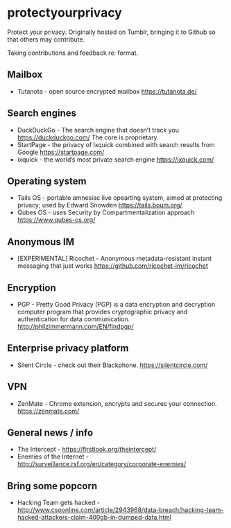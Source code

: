 # protectyourprivacy
Protect your privacy. Originally hosted on Tumblr, bringing it to Github so that others may contribute. 

Taking contributions and feedback re: format. 

## Mailbox
* Tutanota - open source encrypted mailbox https://tutanota.de/

## Search engines
* DuckDuckGo - The search engine that doesn’t track you https://duckduckgo.com/ The core is proprietary.
* StartPage - the privacy of Ixquick combined with search results from Google https://startpage.com/
* ixquick - the world’s most private search engine https://ixquick.com/

## Operating system
* Tails OS - portable amnesiac live opearting system, aimed at protecting privacy; used by Edward Snowden https://tails.boum.org/
* Qubes OS - uses Security by Compartmentalization approach https://www.qubes-os.org/ 

## Anonymous IM
* [EXPERIMENTAL] Ricochet - Anonymous metadata-resistant instant messaging that just works https://github.com/ricochet-im/ricochet

## Encryption
* PGP - Pretty Good Privacy (PGP) is a data encryption and decryption computer program that provides cryptographic privacy and authentication for data communication. http://philzimmermann.com/EN/findpgp/

## Enterprise privacy platform
* Silent Circle - check out their Blackphone. https://silentcircle.com/

## VPN
* ZenMate - Chrome extension, encrypts and secures your connection. https://zenmate.com/

## General news / info
* The Intercept - https://firstlook.org/theintercept/
* Enemies of the Internet - http://surveillance.rsf.org/en/category/corporate-enemies/ 

## Bring some popcorn

* Hacking Team gets hacked - http://www.csoonline.com/article/2943968/data-breach/hacking-team-hacked-attackers-claim-400gb-in-dumped-data.html

